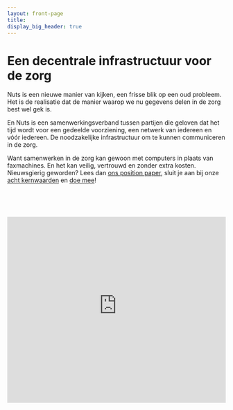 ```yaml
---
layout: front-page
title:
display_big_header: true
---
```


# Een decentrale infrastructuur voor de zorg

Nuts is een nieuwe manier van kijken, een frisse blik op een oud probleem. Het is de realisatie dat de manier waarop we nu gegevens delen in de zorg best wel gek is.

En Nuts is een samenwerkingsverband tussen partijen die geloven dat het tijd wordt voor een gedeelde voorziening, een netwerk van iedereen en vóór iedereen. De noodzakelijke infrastructuur om te kunnen communiceren in de zorg.

Want samenwerken in de zorg kan gewoon met computers in plaats van faxmachines. En het kan veilig, vertrouwd en zonder extra kosten. Nieuwsgierig geworden? Lees dan [ons position paper](position-paper), sluit je aan bij onze [acht kernwaarden](manifest) en [doe mee](meedoen)!

&nbsp;

&nbsp;

<iframe width="100%" height="430" src="https://www.youtube-nocookie.com/embed/videoseries?list=PLQSr77NH0YwU50qPYPv24dKm0mtQ-myn7" frameborder="0" allow="autoplay; encrypted-media; picture-in-picture" allowfullscreen></iframe>
